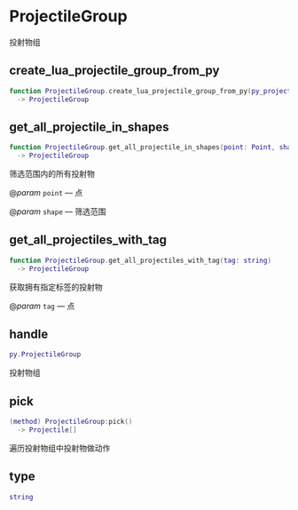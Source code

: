 # ProjectileGroup

投射物组

## create_lua_projectile_group_from_py

```lua
function ProjectileGroup.create_lua_projectile_group_from_py(py_projectile_group: py.ProjectileGroup)
  -> ProjectileGroup
```

## get_all_projectile_in_shapes

```lua
function ProjectileGroup.get_all_projectile_in_shapes(point: Point, shape: Shape)
  -> ProjectileGroup
```

筛选范围内的所有投射物

@*param* `point` — 点

@*param* `shape` — 筛选范围
## get_all_projectiles_with_tag

```lua
function ProjectileGroup.get_all_projectiles_with_tag(tag: string)
  -> ProjectileGroup
```

获取拥有指定标签的投射物

@*param* `tag` — 点
## handle

```lua
py.ProjectileGroup
```

投射物组
## pick

```lua
(method) ProjectileGroup:pick()
  -> Projectile[]
```

遍历投射物组中投射物做动作
## type

```lua
string
```


